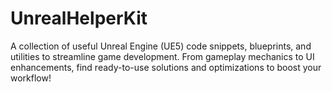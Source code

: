 # UnrealHelperKit
A collection of useful Unreal Engine (UE5) code snippets, blueprints, and utilities to streamline game development. From gameplay mechanics to UI enhancements, find ready-to-use solutions and optimizations to boost your workflow!
